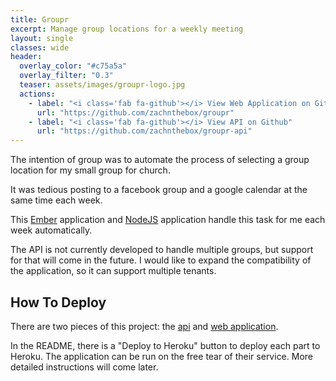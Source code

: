 ```yaml
---
title: Groupr
excerpt: Manage group locations for a weekly meeting
layout: single
classes: wide
header:
  overlay_color: "#c75a5a"
  overlay_filter: "0.3"
  teaser: assets/images/groupr-logo.jpg
  actions:
    - label: "<i class='fab fa-github'></i> View Web Application on Github"
      url: "https://github.com/zachnthebox/groupr"
    - label: "<i class='fab fa-github'></i> View API on Github"
      url: "https://github.com/zachnthebox/groupr-api"
---
```


The intention of group was to automate the process of selecting a group location for my small group for church.

It was tedious posting to a facebook group and a google calendar at the same time each week.

This [Ember](http://www.emberjs.com) application and [NodeJS](http://nodejs.org) application handle this task for me each week automatically.

The API is not currently developed to handle multiple groups, but support for that will come in the future.
I would like to expand the compatibility of the application, so it can support multiple tenants.

## How To Deploy

There are two pieces of this project: the [api](https://github.com/zachnthebox/groupr-api) and [web application](https://github.com/zachnthebox/groupr).

In the README, there is a "Deploy to Heroku" button to deploy each part to Heroku.
The application can be run on the free tear of their service.
More detailed instructions will come later.
